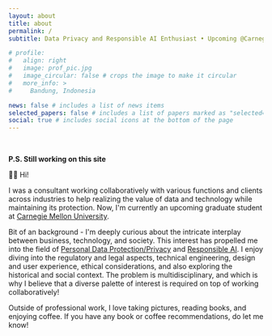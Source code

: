 ```yaml
---
layout: about
title: about
permalink: /
subtitle: Data Privacy and Responsible AI Enthusiast • Upcoming @Carnegie Mellon University

# profile:
#   align: right
#   image: prof_pic.jpg
#   image_circular: false # crops the image to make it circular
#   more_info: >
#     Bandung, Indonesia

news: false # includes a list of news items
selected_papers: false # includes a list of papers marked as "selected={true}"
social: true # includes social icons at the bottom of the page
---
```


<br>

**P.S. Still working on this site**

👋🏻 Hi!

I was a consultant working collaboratively with various functions and clients across industries to help realizing the value of data and technology while maintaining its protection. Now, I'm currently an upcoming graduate student at [Carnegie Mellon University](https://www.heinz.cmu.edu).

Bit of an background - I'm deeply curious about the intricate interplay between business, technology, and society. This interest has propelled me into the field of [Personal Data Protection/Privacy](https://iapp.org/about/what-is-privacy/) and [Responsible AI](https://www.pwc.com/us/en/tech-effect/ai-analytics/responsible-ai-for-generative-ai.html). I enjoy diving into the regulatory and legal aspects, technical engineering, design and user experience, ethical considerations, and also exploring the historical and social context. The problem is multidisciplinary, and which is why I believe that a diverse palette of interest is required on top of working collaboratively!

Outside of professional work, I love taking pictures, reading books, and enjoying coffee. If you have any book or coffee recommendations, do let me know!


<br>
